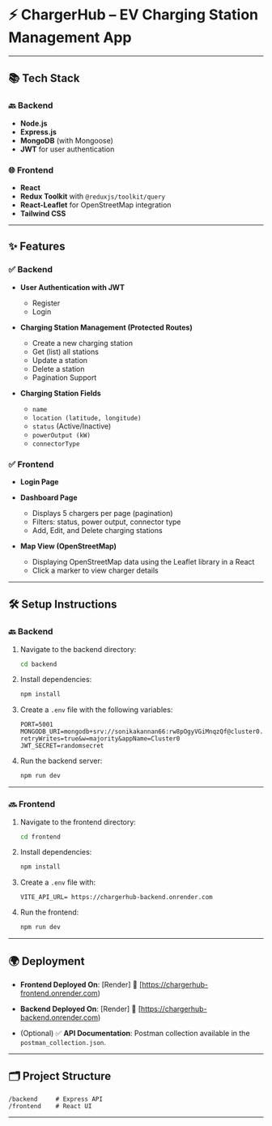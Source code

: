 # ⚡ ChargerHub – EV Charging Station Management App
---

## 📚 Tech Stack

### 🔙 Backend

* **Node.js**
* **Express.js**
* **MongoDB** (with Mongoose)
* **JWT** for user authentication

### 🌐 Frontend

* **React**
* **Redux Toolkit** with `@reduxjs/toolkit/query`
* **React-Leaflet** for OpenStreetMap integration
* **Tailwind CSS** 

---

## ✨ Features

### ✅ Backend

* **User Authentication with JWT**

  * Register
  * Login
* **Charging Station Management (Protected Routes)**

  * Create a new charging station
  * Get (list) all stations
  * Update a station
  * Delete a station
  * Pagination Support
    
* **Charging Station Fields**

  * `name`
  * `location (latitude, longitude)`
  * `status` (Active/Inactive)
  * `powerOutput (kW)`
  * `connectorType`

### ✅ Frontend

* **Login Page**
* **Dashboard Page**

  * Displays 5 chargers per page (pagination)
  * Filters: status, power output, connector type
  * Add, Edit, and Delete charging stations
* **Map View (OpenStreetMap)**

  * Displaying OpenStreetMap data using the Leaflet library in a React
  * Click a marker to view charger details

---

## 🛠️ Setup Instructions

### 🔙 Backend

1. Navigate to the backend directory:

   ```bash
   cd backend
   ```

2. Install dependencies:

   ```bash
   npm install
   ```

3. Create a `.env` file with the following variables:

   ```env
   PORT=5001
   MONGODB_URI=mongodb+srv://sonikakannan66:rw8pOgyVGiMnqzQf@cluster0.0oh2xct.mongodb.net/?retryWrites=true&w=majority&appName=Cluster0
   JWT_SECRET=randomsecret
   ```

4. Run the backend server:

   ```bash
   npm run dev
   ```

---

### 🔜 Frontend

1. Navigate to the frontend directory:

   ```bash
   cd frontend
   ```

2. Install dependencies:

   ```bash
   npm install
   ```

3. Create a `.env` file with:

   ```env
   VITE_API_URL= https://chargerhub-backend.onrender.com
   ```

4. Run the frontend:

   ```bash
   npm run dev
   ```

---

## 🌍 Deployment

* **Frontend Deployed On**: \[Render]
  🔗 [https://chargerhub-frontend.onrender.com)

* **Backend Deployed On**: \[Render]
  🔗 [https://chargerhub-backend.onrender.com)

* (Optional) ✅ **API Documentation**: Postman collection available in the `postman_collection.json`.

---

## 🗂️ Project Structure

```
/backend     # Express API
/frontend    # React UI
```

---
